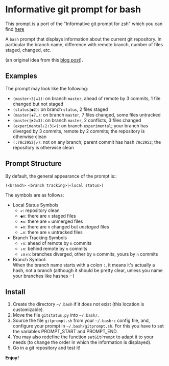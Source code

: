 # Informative git prompt for bash

This prompt is a port of the "Informative git prompt for zsh" which you can find [here](https://github.com/olivierverdier/zsh-git-prompt)

A ``bash`` prompt that displays information about the current git repository.
In particular the branch name, difference with remote branch, number of files staged, changed, etc.

(an original idea from this [blog post][]).

## Examples

The prompt may look like the following: 

* ``(master↑3|✚1)``: on branch ``master``, ahead of remote by 3 commits, 1 file changed but not staged
* ``(status|●2)``: on branch ``status``, 2 files staged
* ``(master|✚7…)``: on branch ``master``, 7 files changed, some files untracked
* ``(master|✖2✚3)``: on branch ``master``, 2 conflicts, 3 files changed
* ``(experimental↓2↑3|✔)``: on branch ``experimental``; your branch has diverged by 3 commits, remote by 2 commits; the repository is otherwise clean
* ``(:70c2952|✔)``: not on any branch; parent commit has hash ``70c2952``; the repository is otherwise clean

##  Prompt Structure

By default, the general appearance of the prompt is::

    (<branch> <branch tracking>|<local status>)

The symbols are as follows:

- Local Status Symbols
  - ``✔``: repository clean
  - ``●n``: there are ``n`` staged files
  - ``✖n``: there are ``n`` unmerged files
  - ``✚n``: there are ``n`` changed but *unstaged* files
  - ``…n``: there are ``n`` untracked files
- Branch Tracking Symbols
  - ``↑n``: ahead of remote by ``n`` commits
  - ``↓n``: behind remote by ``n`` commits
  - ``↓m↑n``: branches diverged, other by ``m`` commits, yours by ``n`` commits
- Branch Symbol:<br />
  	When the branch name starts with a colon ``:``, it means it's actually a hash, not a branch (although it should be pretty clear, unless you name your branches like hashes :-)

## Install

1. Create the directory ``~/.bash`` if it does not exist (this location is customizable).
1. Move the file ``gitstatus.py`` into ``~/.bash/``.
1. Source the file ``gitprompt.sh`` from your ``~/.bashrc`` config file, and, configure your prompt in ``~/.bash/gitprompt.sh``. For this you have to set the variables PROMPT\_START and PROMPT\_END.
1. You may also redefine the function ``setGitPrompt`` to adapt it to your needs (to change the order in which the information is displayed).
1. Go in a git repository and test it!

**Enjoy!**

[blog post]: http://sebastiancelis.com/2009/nov/16/zsh-prompt-git-users/